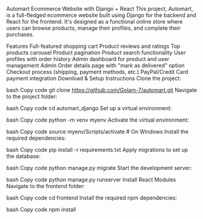 Automart Ecommerce Website with Django + React
This project, Automart, is a full-fledged ecommerce website built using Django for the backend and React for the frontend. It's designed as a functional online store where users can browse products, manage their profiles, and complete their purchases.


Features
Full-featured shopping cart
Product reviews and ratings
Top products carousel
Product pagination
Product search functionality
User profiles with order history
Admin dashboard for product and user management
Admin Order details page with "mark as delivered" option
Checkout process (shipping, payment methods, etc.)
PayPal/Credit Card payment integration
Download & Setup Instructions
Clone the project:

bash
Copy code
git clone https://github.com/Golam-7/automart.git
Navigate to the project folder:

bash
Copy code
cd automart_django
Set up a virtual environment:

bash
Copy code
python -m venv myenv
Activate the virtual environment:

bash
Copy code
source myenv/Scripts/activate  # On Windows
Install the required dependencies:

bash
Copy code
pip install -r requirements.txt
Apply migrations to set up the database:

bash
Copy code
python manage.py migrate
Start the development server:

bash
Copy code
python manage.py runserver
Install React Modules
Navigate to the frontend folder:

bash
Copy code
cd frontend
Install the required npm dependencies:

bash
Copy code
npm install
